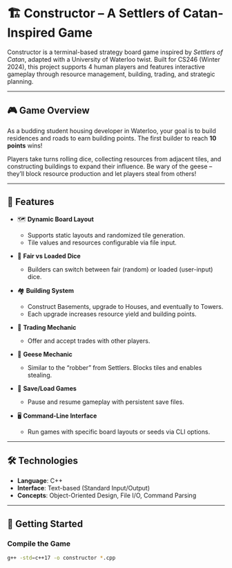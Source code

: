 # 🏗️ Constructor – A Settlers of Catan-Inspired Game

Constructor is a terminal-based strategy board game inspired by *Settlers of Catan*, adapted with a University of Waterloo twist. Built for CS246 (Winter 2024), this project supports 4 human players and features interactive gameplay through resource management, building, trading, and strategic planning.

---

## 🎮 Game Overview

As a budding student housing developer in Waterloo, your goal is to build residences and roads to earn building points. The first builder to reach **10 points** wins!

Players take turns rolling dice, collecting resources from adjacent tiles, and constructing buildings to expand their influence. Be wary of the geese – they’ll block resource production and let players steal from others!

---

## 🧱 Features

- 🗺️ **Dynamic Board Layout**
  - Supports static layouts and randomized tile generation.
  - Tile values and resources configurable via file input.

- 🎲 **Fair vs Loaded Dice**
  - Builders can switch between fair (random) or loaded (user-input) dice.

- 🏘️ **Building System**
  - Construct Basements, upgrade to Houses, and eventually to Towers.
  - Each upgrade increases resource yield and building points.

- 🔄 **Trading Mechanic**
  - Offer and accept trades with other players.

- 🦢 **Geese Mechanic**
  - Similar to the “robber” from Settlers. Blocks tiles and enables stealing.

- 💾 **Save/Load Games**
  - Pause and resume gameplay with persistent save files.

- 🖥️ **Command-Line Interface**
  - Run games with specific board layouts or seeds via CLI options.

---

## 🛠️ Technologies

- **Language**: C++
- **Interface**: Text-based (Standard Input/Output)
- **Concepts**: Object-Oriented Design, File I/O, Command Parsing

---

## 🚀 Getting Started

### Compile the Game
```bash
g++ -std=c++17 -o constructor *.cpp
